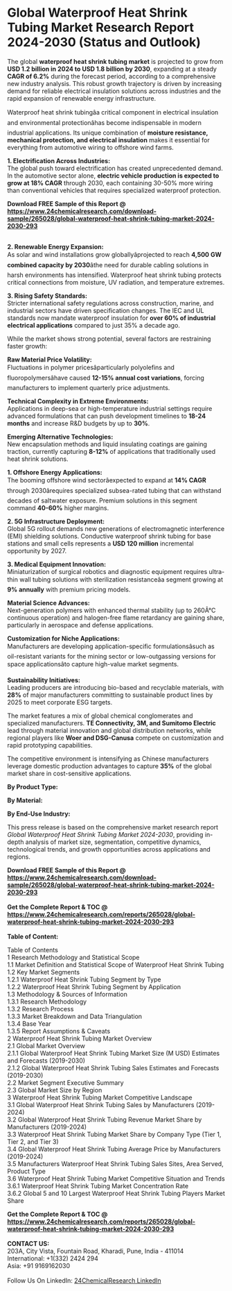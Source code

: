 <h1>Global Waterproof Heat Shrink Tubing Market Research Report 2024-2030 (Status and Outlook)</h1><p>The global <strong>waterproof heat shrink tubing market</strong> is projected to grow from <strong>USD 1.2 billion in 2024 to USD 1.8 billion by 2030</strong>, expanding at a steady <strong>CAGR of 6.2%</strong> during the forecast period, according to a comprehensive new industry analysis. This robust growth trajectory is driven by increasing demand for reliable electrical insulation solutions across industries and the rapid expansion of renewable energy infrastructure.</p><p>Waterproof heat shrink tubingâa critical component in electrical insulation and environmental protectionâhas become indispensable in modern industrial applications. Its unique combination of <strong>moisture resistance, mechanical protection, and electrical insulation</strong> makes it essential for everything from automotive wiring to offshore wind farms.</p><p><strong>1. Electrification Across Industries:</strong><br>
The global push toward electrification has created unprecedented demand. In the automotive sector alone, <strong>electric vehicle production is expected to grow at 18% CAGR</strong> through 2030, each containing 30-50% more wiring than conventional vehicles that requires specialized waterproof protection.</p><div><b>Download FREE Sample of this Report @ 
            <a href="https://www.24chemicalresearch.com/download-sample/265028/global-waterproof-heat-shrink-tubing-market-2024-2030-293">
            https://www.24chemicalresearch.com/download-sample/265028/global-waterproof-heat-shrink-tubing-market-2024-2030-293</a></b></div><br><p><strong>2. Renewable Energy Expansion:</strong><br>
As solar and wind installations grow globallyâprojected to reach <strong>4,500 GW combined capacity by 2030</strong>âthe need for durable cabling solutions in harsh environments has intensified. Waterproof heat shrink tubing protects critical connections from moisture, UV radiation, and temperature extremes.</p><p><strong>3. Rising Safety Standards:</strong><br>
Stricter international safety regulations across construction, marine, and industrial sectors have driven specification changes. The IEC and UL standards now mandate waterproof insulation for <strong>over 60% of industrial electrical applications</strong> compared to just 35% a decade ago.</p><p>While the market shows strong potential, several factors are restraining faster growth:</p><p><strong>Raw Material Price Volatility:</strong><br>
	Fluctuations in polymer pricesâparticularly polyolefins and fluoropolymersâhave caused <strong>12-15% annual cost variations</strong>, forcing manufacturers to implement quarterly price adjustments.</p><p><strong>Technical Complexity in Extreme Environments:</strong><br>
	Applications in deep-sea or high-temperature industrial settings require advanced formulations that can push development timelines to <strong>18-24 months</strong> and increase R&amp;D budgets by up to <strong>30%</strong>.</p><p><strong>Emerging Alternative Technologies:</strong><br>
	New encapsulation methods and liquid insulating coatings are gaining traction, currently capturing <strong>8-12%</strong> of applications that traditionally used heat shrink solutions.</p><p><strong>1. Offshore Energy Applications:</strong><br>
The booming offshore wind sectorâexpected to expand at <strong>14% CAGR</strong> through 2030ârequires specialized subsea-rated tubing that can withstand decades of saltwater exposure. Premium solutions in this segment command <strong>40-60%</strong> higher margins.</p><p><strong>2. 5G Infrastructure Deployment:</strong><br>
Global 5G rollout demands new generations of electromagnetic interference (EMI) shielding solutions. Conductive waterproof shrink tubing for base stations and small cells represents a <strong>USD 120 million</strong> incremental opportunity by 2027.</p><p><strong>3. Medical Equipment Innovation:</strong><br>
Miniaturization of surgical robotics and diagnostic equipment requires ultra-thin wall tubing solutions with sterilization resistanceâa segment growing at <strong>9% annually</strong> with premium pricing models.</p><p><strong>Material Science Advances:</strong><br>
	Next-generation polymers with enhanced thermal stability (up to 260Â°C continuous operation) and halogen-free flame retardancy are gaining share, particularly in aerospace and defense applications.</p><p><strong>Customization for Niche Applications:</strong><br>
	Manufacturers are developing application-specific formulationsâsuch as oil-resistant variants for the mining sector or low-outgassing versions for space applicationsâto capture high-value market segments.</p><p><strong>Sustainability Initiatives:</strong><br>
	Leading producers are introducing bio-based and recyclable materials, with <strong>28%</strong> of major manufacturers committing to sustainable product lines by 2025 to meet corporate ESG targets.</p><p>The market features a mix of global chemical conglomerates and specialized manufacturers. <strong>TE Connectivity, 3M, and Sumitomo Electric</strong> lead through material innovation and global distribution networks, while regional players like <strong>Woer and DSG-Canusa</strong> compete on customization and rapid prototyping capabilities.</p><p>The competitive environment is intensifying as Chinese manufacturers leverage domestic production advantages to capture <strong>35%</strong> of the global market share in cost-sensitive applications.</p><p><strong>By Product Type:</strong></p><p><strong>By Material:</strong></p><p><strong>By End-Use Industry:</strong></p><p>This press release is based on the comprehensive market research report <em>Global Waterproof Heat Shrink Tubing Market 2024-2030</em>, providing in-depth analysis of market size, segmentation, competitive dynamics, technological trends, and growth opportunities across applications and regions.</p><div><b>Download FREE Sample of this Report @ 
            <a href="https://www.24chemicalresearch.com/download-sample/265028/global-waterproof-heat-shrink-tubing-market-2024-2030-293">
            https://www.24chemicalresearch.com/download-sample/265028/global-waterproof-heat-shrink-tubing-market-2024-2030-293</a></b></div><br><div><b>Get the Complete Report & TOC @ 
            <a href="https://www.24chemicalresearch.com/reports/265028/global-waterproof-heat-shrink-tubing-market-2024-2030-293">
            https://www.24chemicalresearch.com/reports/265028/global-waterproof-heat-shrink-tubing-market-2024-2030-293</a></b></div><br>
            <b>Table of Content:</b><p>Table of Contents<br />
1 Research Methodology and Statistical Scope<br />
1.1 Market Definition and Statistical Scope of Waterproof Heat Shrink Tubing<br />
1.2 Key Market Segments<br />
1.2.1 Waterproof Heat Shrink Tubing Segment by Type<br />
1.2.2 Waterproof Heat Shrink Tubing Segment by Application<br />
1.3 Methodology & Sources of Information<br />
1.3.1 Research Methodology<br />
1.3.2 Research Process<br />
1.3.3 Market Breakdown and Data Triangulation<br />
1.3.4 Base Year<br />
1.3.5 Report Assumptions & Caveats<br />
2 Waterproof Heat Shrink Tubing Market Overview<br />
2.1 Global Market Overview<br />
2.1.1 Global Waterproof Heat Shrink Tubing Market Size (M USD) Estimates and Forecasts (2019-2030)<br />
2.1.2 Global Waterproof Heat Shrink Tubing Sales Estimates and Forecasts (2019-2030)<br />
2.2 Market Segment Executive Summary<br />
2.3 Global Market Size by Region<br />
3 Waterproof Heat Shrink Tubing Market Competitive Landscape<br />
3.1 Global Waterproof Heat Shrink Tubing Sales by Manufacturers (2019-2024)<br />
3.2 Global Waterproof Heat Shrink Tubing Revenue Market Share by Manufacturers (2019-2024)<br />
3.3 Waterproof Heat Shrink Tubing Market Share by Company Type (Tier 1, Tier 2, and Tier 3)<br />
3.4 Global Waterproof Heat Shrink Tubing Average Price by Manufacturers (2019-2024)<br />
3.5 Manufacturers Waterproof Heat Shrink Tubing Sales Sites, Area Served, Product Type<br />
3.6 Waterproof Heat Shrink Tubing Market Competitive Situation and Trends<br />
3.6.1 Waterproof Heat Shrink Tubing Market Concentration Rate<br />
3.6.2 Global 5 and 10 Largest Waterproof Heat Shrink Tubing Players Market Share </p><div><b>Get the Complete Report & TOC @ 
            <a href="https://www.24chemicalresearch.com/reports/265028/global-waterproof-heat-shrink-tubing-market-2024-2030-293">
            https://www.24chemicalresearch.com/reports/265028/global-waterproof-heat-shrink-tubing-market-2024-2030-293</a></b></div><br><b>CONTACT US:</b><br>
            203A, City Vista, Fountain Road, Kharadi, Pune, India - 411014<br>
            International: +1(332) 2424 294<br>
            Asia: +91 9169162030 <br><br>
            Follow Us On LinkedIn: <a href="https://www.linkedin.com/company/24chemicalresearch/">24ChemicalResearch LinkedIn</a>